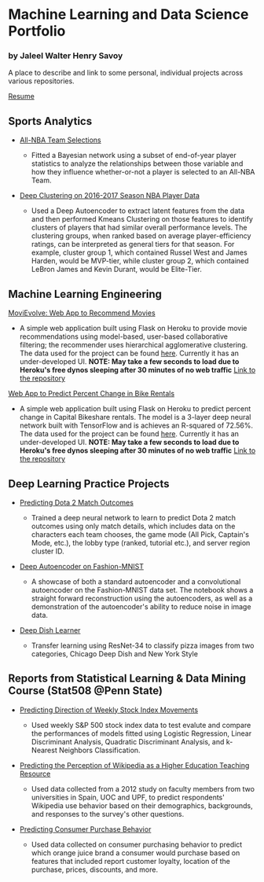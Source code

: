 # Machine Learning and Data Science Portfolio 
### by Jaleel Walter Henry Savoy
A place to describe and link to some personal, individual projects across various repositories.

[Resume](https://www.dropbox.com/s/8r2vlnm4rf8lxa5/JaleelWHSavoyResume2020.pdf?dl=0)

## Sports Analytics
- [All-NBA Team Selections](https://github.com/JaleelSavoy/All-NBA-Bayesian-Network/blob/main/All%20NBA%20Team%20Predictions.ipynb)
  - Fitted a Bayesian network using a subset of end-of-year player statistics to analyze the relationships between those variable and how they influence whether-or-not a player is selected to an All-NBA Team.

- [Deep Clustering on 2016-2017 Season NBA Player Data](https://github.com/JaleelSavoy/DeepLearningPracticeProjects/blob/master/DeepClusteringNBAPlayers20162017.ipynb)
  - Used a Deep Autoencoder to extract latent features from the data and then performed Kmeans Clustering on those features to identify clusters of players that had similar overall performance levels. The clustering groups, when ranked based on average player-efficiency ratings, can be interpreted as general tiers for that season. For example, cluster group 1, which contained Russel West and James Harden, would be MVP-tier, while cluster group 2, which contained LeBron James and Kevin Durant, would be Elite-Tier.

## Machine Learning Engineering
[MoviEvolve: Web App to Recommend Movies](https://movievolve.herokuapp.com/)
  - A simple web application built using Flask on Heroku to provide movie recommendations using model-based, user-based collaborative filtering; the recommender uses hierarchical agglomerative clustering. The data used for the project can be found [here](https://grouplens.org/datasets/movielens/). Currently it has an under-developed UI. **NOTE: May take a few seconds to load due to Heroku's free dynos sleeping after 30 minutes of no web traffic** [Link to the repository](https://github.com/JaleelSavoy/movie_recommendations)
  
[Web App to Predict Percent Change in Bike Rentals](https://predicted-capital-bikeshare.herokuapp.com/)
  - A simple web application built using Flask on Heroku to predict percent change in Capital Bikeshare rentals. The model is a 3-layer deep neural network built with TensorFlow and is achieves an R-squared of 72.56%. The data used for the project can be found [here](https://archive.ics.uci.edu/ml/datasets/Bike+Sharing+Dataset#).  Currently it has an under-developed UI. **NOTE: May take a few seconds to load due to Heroku's free dynos sleeping after 30 minutes of no web traffic** [Link to the repository](https://github.com/JaleelSavoy/BikeSharePrediction)

## Deep Learning Practice Projects
- [Predicting Dota 2 Match Outcomes](https://github.com/JaleelSavoy/DeepLearningPracticeProjects/blob/master/PredictingDota2MatchOutcomes.ipynb)
  - Trained a deep neural network to learn to predict Dota 2 match outcomes using only match details, which includes data on the characters each team chooses, the game mode (All Pick, Captain's Mode, etc.), the lobby type (ranked, tutorial etc.), and server region cluster ID. 
  
- [Deep Autoencoder on Fashion-MNIST](https://github.com/JaleelSavoy/DeepLearningPracticeProjects/blob/master/DeepAutoencoders_fMNIST.ipynb)
  - A showcase of both a standard autoencoder and a convolutional autoencoder on the Fashion-MNIST data set. The notebook shows a straight forward reconstruction using the autoencoders, as well as a demonstration of the autoencoder's ability to reduce noise in image data.

- [Deep Dish Learner](https://github.com/JaleelSavoy/DeepLearningPracticeProjects/blob/master/DeepDishLearnerAnalysis.ipynb)
  - Transfer learning using ResNet-34 to classify pizza images from two categories, Chicago Deep Dish and New York Style

## Reports from Statistical Learning & Data Mining Course (Stat508 @Penn State)
- [Predicting Direction of Weekly Stock Index Movements](https://github.com/JaleelSavoy/DataReports/blob/master/PredictingStockIndexMovementDirection/Data%20Analysis%20Lesson%208.ipynb)
  - Used weekly S&P 500 stock index data to test evalute and compare the performances of models fitted using Logistic Regression, Linear Discriminant Analysis, Quadratic Discriminant Analysis, and k-Nearest Neighbors Classification. 

- [Predicting the Perception of Wikipedia as a Higher Education Teaching Resource](https://github.com/JaleelSavoy/DataReports/blob/master/WikipediaForHigherEducation/WikipediaForHigherEducationAnalysis.ipynb)
  - Used data collected from a 2012 study on faculty members from two universities in Spain, UOC and UPF, to predict respondents' Wikipedia use behavior based on their demographics, backgrounds, and responses to the survey's other questions.
  
- [Predicting Consumer Purchase Behavior](https://github.com/JaleelSavoy/DataReports/blob/master/PredictingOrangeJuicePurchases/DataAnalysisAssignment9.ipynb)
  - Used data collected on consumer purchasing behavior to predict which orange juice brand a consumer would purchase based on features that included report customer loyalty, location of the purchase, prices, discounts, and more.
